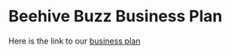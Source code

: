 # Beehive Buzz Business Plan

Here is the link to our [business plan](https://docs.google.com/presentation/d/1-QoaxGUYRXEODcfEBnX0HSlSF3VdnEH9yH6H1XrorMw/edit?usp=sharing)
